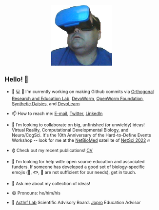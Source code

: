 <p align="center">
<img HEIGHT = 200 WIDTH = 200 src="https://github.com/balicea/balicea/blob/master/nu17btiu_400x400.jpg"><BR>
</p>
  <H2>Hello! 👋 </H2>

- 🏡 :computer: :microscope: I’m currently working on making Github commits via [Orthogonal Research and Education Lab](https://github.com/Orthogonal-Research-Lab), [DevoWorm](https://github.com/devoworm), [OpenWorm Foundation](https://github.com/openworm), [Synthetic Daisies](https://github.com/synthetic-daisies), and [DevoLearn](https://github.com/DevoLearn)

- 📫 How to reach me: [E-mail](mailto:bradly.alicea@outlook.com), [Twitter](http://www.twitter.com/balicea1), [LinkedIn](https://www.linkedin.com/in/bradlyalicea/)

- 👯 I’m looking to collaborate on big, unfinished (or unwieldy) ideas! Virtual Reality, Computational Developmental Biology, and Neuro/CogSci. It's the 10th Anniversary of the Hard-to-Define Events Workshop -- look for me at the [NetBioMed](https://sites.google.com/channing.harvard.edu/netbiomed2022) satellite of [NetSci 2022](https://netsci2022.net/) 🔥

- :watch: Check out my recent publications! [CV](https://balicea.github.io/CV.html)

- 🤔 I’m looking for help with: open source education and associated funders. If someone has developed a good set of biology-specific emojis (:snail:, :fish:, :hatching_chick: are not sufficient for our needs), get in touch.

- :volcano: Ask me about my collection of ideas!   

- 😄 Pronouns: he/him/his
  
- 🌱 [ActInf Lab](https://www.activeinference.org/) Scientific Advisory Board. [Jopro](https://www.jopro.org/) Education Advisor

<!--
**balicea/balicea** is a ✨ _special_ ✨ repository because its `README.md` (this file) appears on your GitHub profile.

Here are some ideas to get you started:


- 🌱 I’m currently learning ...


- ⚡ Fun fact: ...
--> 
